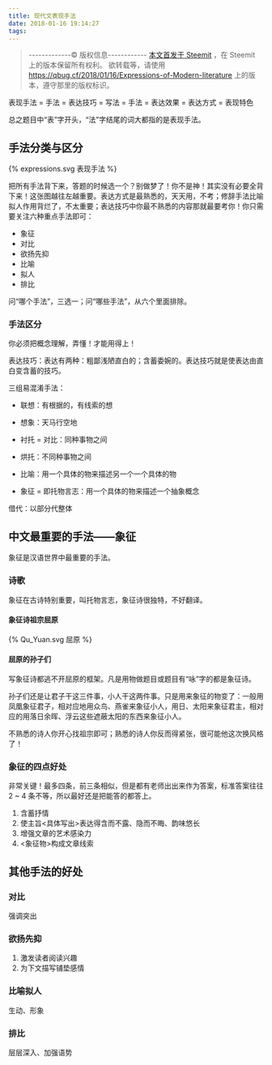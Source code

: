 ```yaml
---
title: 现代文表现手法
date: 2018-01-16 19:14:27
tags:
---
```


> -------------© 版权信息------------
> [本文首发于 Steemit](https://steemit.com/cn/@quantum-bug/Expressions-of-Modern-Iiterature) ，在 Steemit 上的版本保留所有权利。
> 欲转载等，请使用 https://qbug.cf/2018/01/16/Expressions-of-Modern-Iiterature 上的版本，遵守那里的版权标识。

表现手法 = 手法 = 表达技巧 = 写法 = 手法 = 表达效果 = 表达方式 = 表现特色

总之题目中“表”字开头，“法”字结尾的词大都指的是表现手法。

<!-- more -->

## 手法分类与区分

{% expressions.svg 表现手法 %}

把所有手法背下来，答题的时候选一个？别做梦了！你不是神！其实没有必要全背下来！这张图越往左越重要。表达方式是最熟悉的，天天用，不考；修辞手法比喻拟人作用背烂了，不太重要；表达技巧中你最不熟悉的内容那就最要考你！你只需要关注六种重点手法即可：

* 象征
* 对比
* 欲扬先抑
* 比喻
* 拟人
* 排比

问“哪个手法”，三选一；问“哪些手法”，从六个里面排除。

### 手法区分

你必须把概念理解，弄懂！才能用得上！

表达技巧：表达有两种：粗鄙浅陋直白的；含蓄委婉的。表达技巧就是使表达由直白变含蓄的技巧。



三组易混淆手法：

* 联想：有根据的，有线索的想
* 想象：天马行空地

* 衬托 = 对比：同种事物之间
* 烘托：不同种事物之间

* 比喻：用一个具体的物来描述另一个一个具体的物
* 象征 = 即托物言志：用一个具体的物来描述一个抽象概念

借代：以部分代整体

## 中文最重要的手法——象征

象征是汉语世界中最重要的手法。

### 诗歌

象征在古诗特别重要，叫托物言志，象征诗很独特，不好翻译。

#### 象征诗祖宗屈原

{% Qu_Yuan.svg 屈原 %}

#### 屈原的孙子们

写象征诗都逃不开屈原的框架。凡是用物做题目或题目有“咏”字的都是象征诗。

孙子们还是让君子干这三件事，小人干这两件事。只是用来象征的物变了：一般用凤凰象征君子，相对应地用众鸟、燕雀来象征小人，用日、太阳来象征君主，相对应的用落日余晖、浮云这些遮蔽太阳的东西来象征小人。

不熟悉的诗人你开心找祖宗即可；熟悉的诗人你反而得紧张，很可能他这次换风格了！

### 象征的四点好处

非常关键！最多四条，前三条相似，但是都有老师出出来作为答案，标准答案往往 2 ~ 4 条不等，所以最好还是把能答的都答上。

1. 含蓄抒情
2. 使主旨<具体写出>表达得含而不露、隐而不晦、韵味悠长
3. 增强文章的艺术感染力
4. <象征物>构成文章线索

## 其他手法的好处

### 对比

强调突出

### 欲扬先抑

1. 激发读者阅读兴趣
2. 为下文描写铺垫感情

### 比喻拟人

生动、形象

### 排比

层层深入、加强语势
